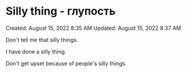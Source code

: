 # Silly thing - глупость

Created: August 15, 2022 8:35 AM
Updated: August 15, 2022 8:37 AM

Don't tell me that silly things.

I have done a silly thing.

Don't get upset because of people's silly things.